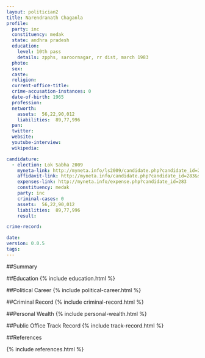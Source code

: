 ```yaml
---
layout: politician2
title: Narendranath Chaganla
profile: 
  party: inc
  constituency: medak
  state: andhra pradesh
  education: 
    level: 10th pass
    details: zpphs, saroornagar, rr dist, march 1983
  photo: 
  sex: 
  caste: 
  religion: 
  current-office-title: 
  crime-accusation-instances: 0
  date-of-birth: 1965
  profession: 
  networth: 
    assets:  56,22,90,012
    liabilities:  89,77,996
  pan: 
  twitter: 
  website: 
  youtube-interview: 
  wikipedia: 

candidature: 
  - election: Lok Sabha 2009
    myneta-link: http://myneta.info/ls2009/candidate.php?candidate_id=283
    affidavit-link: http://myneta.info/candidate.php?candidate_id=283&scan=original
    expenses-link: http://myneta.info/expense.php?candidate_id=283
    constituency: medak 
    party: inc
    criminal-cases: 0
    assets:  56,22,90,012
    liabilities:  89,77,996
    result:  

crime-record: 

date: 
version: 0.0.5
tags: 
---
```

##Summary


##Education
{% include education.html %}


##Political Career
{% include political-career.html %}


##Criminal Record
{% include criminal-record.html %}


##Personal Wealth
{% include personal-wealth.html %}


##Public Office Track Record
{% include track-record.html %}


##References


{% include references.html %}